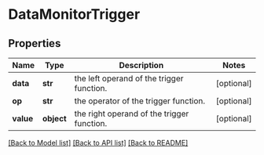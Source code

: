 # DataMonitorTrigger

## Properties
Name | Type | Description | Notes
------------ | ------------- | ------------- | -------------
**data** | **str** | the left operand of the trigger function. | [optional] 
**op** | **str** | the operator of the trigger function. | [optional] 
**value** | **object** | the right operand of the trigger function. | [optional] 

[[Back to Model list]](../README.md#documentation-for-models) [[Back to API list]](../README.md#documentation-for-api-endpoints) [[Back to README]](../README.md)


